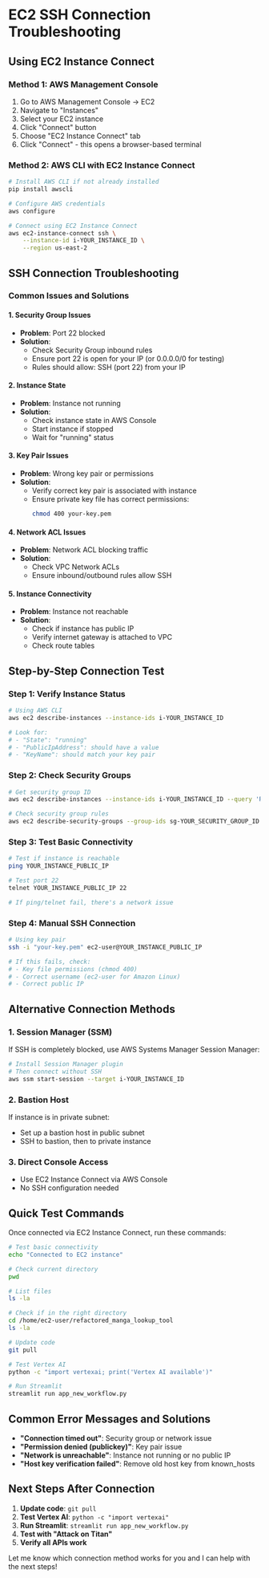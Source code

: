 # EC2 SSH Connection Troubleshooting

## Using EC2 Instance Connect

### Method 1: AWS Management Console
1. Go to AWS Management Console → EC2
2. Navigate to "Instances"
3. Select your EC2 instance
4. Click "Connect" button
5. Choose "EC2 Instance Connect" tab
6. Click "Connect" - this opens a browser-based terminal

### Method 2: AWS CLI with EC2 Instance Connect
```bash
# Install AWS CLI if not already installed
pip install awscli

# Configure AWS credentials
aws configure

# Connect using EC2 Instance Connect
aws ec2-instance-connect ssh \
    --instance-id i-YOUR_INSTANCE_ID \
    --region us-east-2
```

## SSH Connection Troubleshooting

### Common Issues and Solutions

#### 1. Security Group Issues
- **Problem**: Port 22 blocked
- **Solution**:
  - Check Security Group inbound rules
  - Ensure port 22 is open for your IP (or 0.0.0.0/0 for testing)
  - Rules should allow: SSH (port 22) from your IP

#### 2. Instance State
- **Problem**: Instance not running
- **Solution**:
  - Check instance state in AWS Console
  - Start instance if stopped
  - Wait for "running" status

#### 3. Key Pair Issues
- **Problem**: Wrong key pair or permissions
- **Solution**:
  - Verify correct key pair is associated with instance
  - Ensure private key file has correct permissions:
    ```bash
    chmod 400 your-key.pem
    ```

#### 4. Network ACL Issues
- **Problem**: Network ACL blocking traffic
- **Solution**:
  - Check VPC Network ACLs
  - Ensure inbound/outbound rules allow SSH

#### 5. Instance Connectivity
- **Problem**: Instance not reachable
- **Solution**:
  - Check if instance has public IP
  - Verify internet gateway is attached to VPC
  - Check route tables

## Step-by-Step Connection Test

### Step 1: Verify Instance Status
```bash
# Using AWS CLI
aws ec2 describe-instances --instance-ids i-YOUR_INSTANCE_ID

# Look for:
# - "State": "running"
# - "PublicIpAddress": should have a value
# - "KeyName": should match your key pair
```

### Step 2: Check Security Groups
```bash
# Get security group ID
aws ec2 describe-instances --instance-ids i-YOUR_INSTANCE_ID --query 'Reservations[0].Instances[0].SecurityGroups[0].GroupId'

# Check security group rules
aws ec2 describe-security-groups --group-ids sg-YOUR_SECURITY_GROUP_ID
```

### Step 3: Test Basic Connectivity
```bash
# Test if instance is reachable
ping YOUR_INSTANCE_PUBLIC_IP

# Test port 22
telnet YOUR_INSTANCE_PUBLIC_IP 22

# If ping/telnet fail, there's a network issue
```

### Step 4: Manual SSH Connection
```bash
# Using key pair
ssh -i "your-key.pem" ec2-user@YOUR_INSTANCE_PUBLIC_IP

# If this fails, check:
# - Key file permissions (chmod 400)
# - Correct username (ec2-user for Amazon Linux)
# - Correct public IP
```

## Alternative Connection Methods

### 1. Session Manager (SSM)
If SSH is completely blocked, use AWS Systems Manager Session Manager:
```bash
# Install Session Manager plugin
# Then connect without SSH
aws ssm start-session --target i-YOUR_INSTANCE_ID
```

### 2. Bastion Host
If instance is in private subnet:
- Set up a bastion host in public subnet
- SSH to bastion, then to private instance

### 3. Direct Console Access
- Use EC2 Instance Connect via AWS Console
- No SSH configuration needed

## Quick Test Commands

Once connected via EC2 Instance Connect, run these commands:

```bash
# Test basic connectivity
echo "Connected to EC2 instance"

# Check current directory
pwd

# List files
ls -la

# Check if in the right directory
cd /home/ec2-user/refactored_manga_lookup_tool
ls -la

# Update code
git pull

# Test Vertex AI
python -c "import vertexai; print('Vertex AI available')"

# Run Streamlit
streamlit run app_new_workflow.py
```

## Common Error Messages and Solutions

- **"Connection timed out"**: Security group or network issue
- **"Permission denied (publickey)"**: Key pair issue
- **"Network is unreachable"**: Instance not running or no public IP
- **"Host key verification failed"**: Remove old host key from known_hosts

## Next Steps After Connection

1. **Update code**: `git pull`
2. **Test Vertex AI**: `python -c "import vertexai"`
3. **Run Streamlit**: `streamlit run app_new_workflow.py`
4. **Test with "Attack on Titan"**
5. **Verify all APIs work**

Let me know which connection method works for you and I can help with the next steps!